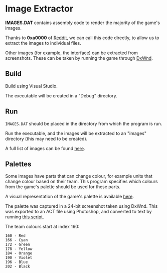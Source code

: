 # Image Extractor

**IMAGES.DAT** contains assembly code to render the majority of the game's images.

Thanks to **0xa0000** of [Reddit](https://www.reddit.com/r/asm/comments/as8ivk/how_can_i_call_a_stored_routine_with_unknown/egtl489/), we can call this code directly, to allow us to extract the images to individual files.

Other images (for example, the interface) can be extracted from screenshots. These can be taken by running the game through [DxWnd](https://sourceforge.net/projects/dxwnd/).

## Build

Build using Visual Studio.

The executable will be created in a "Debug" directory.

## Run

`IMAGES.DAT` should be placed in the directory from which the program is run.

Run the executable, and the images will be extracted to an "images" directory (this may need to be created).

A full list of images can be found [here](/docs/images.md).

## Palettes

Some images have parts that can change colour, for example units that change colour based on their team. This program specifies which colours from the game's palette should be used for these parts.

A visual representation of the game's palette is available [here](palette.png).

The palette was captured in a 24-bit screenshot taken using DxWnd. This was exported to an ACT file using Photoshop, and converted to text by running [this script](convert_palette.py).

The team colours start at index 160:

    160 - Red
    166 - Cyan
    172 - Green
    178 - Yellow
    184 - Orange
    190 - Violet
    196 - Blue
    202 - Black
